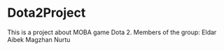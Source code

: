 # Dota2Project
This is a project about MOBA game Dota 2.
Members of the group:
Eldar
Aibek
Magzhan
Nurtu
